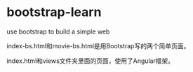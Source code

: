 # bootstrap-learn
use bootstrap to build a simple web

index-bs.html和movie-bs.html是用Bootstrap写的两个简单页面。

index.html和views文件夹里面的页面，使用了Angular框架。


